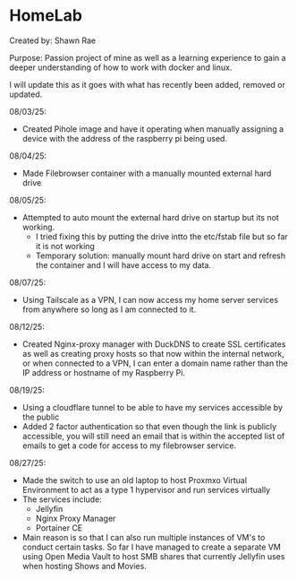 # HomeLab
Created by: Shawn Rae

Purpose: Passion project of mine as well as a learning experience to gain a deeper understanding of how to work with docker and linux.

I will update this as it goes with what has recently been added, removed or updated.

08/03/25:
- Created Pihole image and have it operating when manually assigning a device with the address of the raspberry pi being used.

08/04/25:
- Made Filebrowser container with a manually mounted external hard drive

08/05/25:
- Attempted to auto mount the external hard drive on startup but its not working.
  - I tried fixing this by putting the drive intto the etc/fstab file but so far it is not working
  - Temporary solution: manually mount hard drive on start and refresh the container and I will have access to my data.

08/07/25:
- Using Tailscale as a VPN, I can now access my home server services from anywhere so long as I am connected to it.

08/12/25:
- Created Nginx-proxy manager with DuckDNS to create SSL certificates as well as creating proxy hosts so that now within the internal network, or when connected to a VPN, I can enter a domain name rather than the IP address or hostname of my Raspberry Pi.

08/19/25:
- Using a cloudflare tunnel to be able to have my services accessible by the public
- Added 2 factor authentication so that even though the link is publicly accessible, you will still need an email that is within the accepted list of emails to get a code for access to my filebrowser service.

08/27/25:
- Made the switch to use an old laptop to host Proxmxo Virtual Environment to act as a type 1 hypervisor and run services virtually
- The services include:
  - Jellyfin
  - Nginx Proxy Manager 
  - Portainer CE 
- Main reason is so that I can also run multiple instances of VM's to conduct certain tasks. So far I have managed to create a separate VM using Open Media Vault to host SMB shares that currently Jellyfin uses when hosting Shows and Movies.

